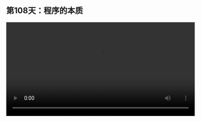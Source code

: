## 第108天：程序的本质
<style>
video::-webkit-media-controls-fullscreen-button {
    display: none;
}
</style>
<video width="100%" controls controlslist="nodownload nofullscreen noremoteplayback" disablePictureInPicture>
  <source src="https://api.keepwork.com/ts-storage/siteFiles/19126/raw#1606442116350session108 程序的本质.webm" type="video/webm">
  <source src="https://api.keepwork.com/ts-storage/siteFiles/19127/raw#1606442129835session108_small 程序的本质.mp4" type="video/mp4" />
   
  你的浏览器不支持播放
</video>

### 字幕

**程序的本质就是输入和输出。每一行语句就是将输入和输出连接起来。**
程序都是按一定顺序执行的，只有在上一行的输入和输出执行完毕后，才会启动下一行的输入和输出。
也就是行与行之间是一种隐性的连接关系。
下面我们来看一个例子，比如a=3+4，log(a)。
我们运行一下，可以看到日志窗口中显示出了7。
我们将右侧代码输入输出的连接关系以图形的方式展现出来，如左图。
在这里，3和4是输入，+是一个运算函数。
关于函数的概念，我会在后面的章节中给大家详细讲解。
这里大家先简单地理解为对输入3和4进行加法运算，并输出结果。
=与+类似，也是一个运算函数。
它的作用是将右侧的输入，也就是+函数的输出，赋给左侧的输入。
也就是将右侧3+4的输出结果7，再作为输入，赋给左侧的变量a。
**=的左右两侧都是=函数的输入。**
**=函数并没有任何输出。**
有些语言中，例如C语言中，=函数还会输出赋值后的结果，但是NPL中是不输出的。
所以我们看到，一行很简单的看上去很像数学表达式的代码，a=3+4，
其实是+和=两个函数，输入和输出链接的结果。
a是一个变量，**在程序中没有加""的文字基本都是变量，纯数字和符号除外。**
更确切地说，**由文字以及_组成的任意单词都是变量。**
如果在log(a)中，a的前后加上""，那么a就变成了字符串，
日志窗口就会显示字母a，而不是数字7。
关于变量，我会在后面的章节中详细讲解。
这里大家先简单地理解为**变量就是某个存储单元的名字，**
**变量默认会输出它所代表的存储单元，等号赋值除外。**
例如在log(a)中，变量a会输出数字7，
7又成为了log函数的输入，
log函数最终在日志窗口中输出数字7。
log(3+4)也会在日志窗口输出数字7。
所不同的是，3+4输出的结果7，输入到log函数后，会马上被系统释放掉。
但是在log(a)中，变量a始终指向7，所以a对应的存储单元中的7不会被马上释放。
一般来说，**所有没有被变量命名的输出结果都会很快被系统自动释放掉，** 这样就不会占用计算机的内存了。
**内存是计算机的存储单元，** 程序在执行时，所有的代码，也就是输入，输出，函数等，都会变成内存中的存储单元。
也就是说图中所有的圆圈都对应着内存中的存储单元，我们写的程序建立了这些存储单元之间的输入输出关系。
**程序就如同我们的大脑。**
**人类的大脑由上百亿的神经元细胞组成，每个神经元细胞有上万个来自其他神经元的输入，和一个到其他神经元的输出，总共有百万亿的链接。**
**所以人脑就像一台超级计算机，神经元的输入和输出的连接关系就如同我们的代码。**
NPL是一种高级语言。
上面代码中的log(a)其实经历了很多你看不见的底层代码的输入和输出，最终才到达屏幕上你看见的由像素组成的数字7。

### 动手练习
